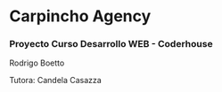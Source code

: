 # Carpincho Agency
### Proyecto Curso Desarrollo WEB - Coderhouse

Rodrigo Boetto

Tutora: Candela Casazza